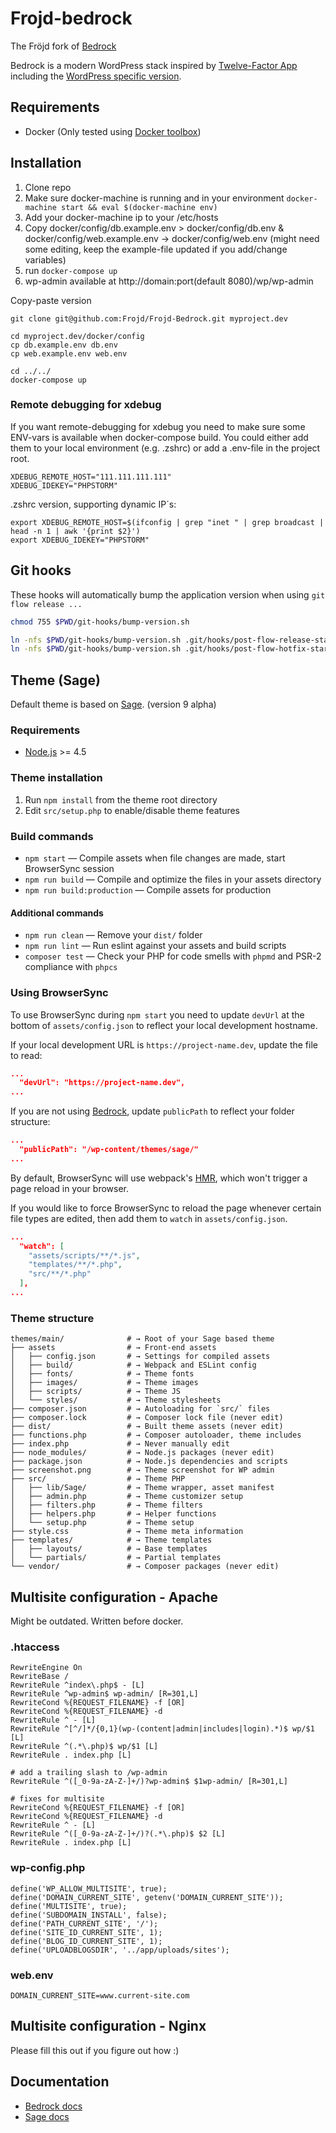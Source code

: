 # Frojd-bedrock
The Fröjd fork of [Bedrock](https://roots.io/bedrock/)

Bedrock is a modern WordPress stack inspired by [Twelve-Factor App](http://12factor.net/) including the [WordPress specific version](https://roots.io/twelve-factor-wordpress/).


## Requirements

* Docker (Only tested using [Docker toolbox](https://www.docker.com/products/docker-toolbox))

## Installation


1. Clone repo 
2. Make sure docker-machine is running and in your environment `docker-machine start && eval $(docker-machine env)`
3. Add your docker-machine ip to your /etc/hosts
4. Copy docker/config/db.example.env > docker/config/db.env & docker/config/web.example.env ->  docker/config/web.env (might need some editing, keep the example-file updated if you add/change variables)
5. run `docker-compose up`
6. wp-admin available at http://domain:port(default 8080)/wp/wp-admin

Copy-paste version
```
git clone git@github.com:Frojd/Frojd-Bedrock.git myproject.dev

cd myproject.dev/docker/config
cp db.example.env db.env
cp web.example.env web.env

cd ../../
docker-compose up
```

### Remote debugging for xdebug
If you want remote-debugging for xdebug you need to make sure some ENV-vars is available 
when docker-compose build.
You could either add them to your local environment (e.g. .zshrc) or add a .env-file in the 
project root.
```
XDEBUG_REMOTE_HOST="111.111.111.111"
XDEBUG_IDEKEY="PHPSTORM"
```

.zshrc version, supporting dynamic IP´s:
```
export XDEBUG_REMOTE_HOST=$(ifconfig | grep "inet " | grep broadcast | head -n 1 | awk '{print $2}')
export XDEBUG_IDEKEY="PHPSTORM"
```

## Git hooks

These hooks will automatically bump the application version when using `git flow release ...`

```bash
chmod 755 $PWD/git-hooks/bump-version.sh

ln -nfs $PWD/git-hooks/bump-version.sh .git/hooks/post-flow-release-start
ln -nfs $PWD/git-hooks/bump-version.sh .git/hooks/post-flow-hotfix-start
```

## Theme (Sage)

Default theme is based on [Sage](https://github.com/roots/sage/tree/master/). (version 9 alpha)

### Requirements
* [Node.js](http://nodejs.org/) >= 4.5

### Theme installation

1. Run `npm install` from the theme root directory
2. Edit `src/setup.php` to enable/disable theme features

### Build commands

* `npm start` — Compile assets when file changes are made, start BrowserSync session
* `npm run build` — Compile and optimize the files in your assets directory
* `npm run build:production` — Compile assets for production

#### Additional commands

* `npm run clean` — Remove your `dist/` folder
* `npm run lint` — Run eslint against your assets and build scripts
* `composer test` — Check your PHP for code smells with `phpmd` and PSR-2 compliance with `phpcs`


### Using BrowserSync

To use BrowserSync during `npm start` you need to update `devUrl` at the bottom of `assets/config.json` to reflect your local development hostname.

If your local development URL is `https://project-name.dev`, update the file to read:
```json
...
  "devUrl": "https://project-name.dev",
...
```

If you are not using [Bedrock](https://roots.io/bedrock/), update `publicPath` to reflect your folder structure:

```json
...
  "publicPath": "/wp-content/themes/sage/"
...
```

By default, BrowserSync will use webpack's [HMR](https://webpack.github.io/docs/hot-module-replacement.html), which won't trigger a page reload in your browser.

If you would like to force BrowserSync to reload the page whenever certain file types are edited, then add them to `watch` in `assets/config.json`.

```json
...
  "watch": [
    "assets/scripts/**/*.js",
    "templates/**/*.php",
    "src/**/*.php"
  ],
...
```


### Theme structure

```shell
themes/main/              # → Root of your Sage based theme
├── assets                # → Front-end assets
│   ├── config.json       # → Settings for compiled assets
│   ├── build/            # → Webpack and ESLint config
│   ├── fonts/            # → Theme fonts
│   ├── images/           # → Theme images
│   ├── scripts/          # → Theme JS
│   └── styles/           # → Theme stylesheets
├── composer.json         # → Autoloading for `src/` files
├── composer.lock         # → Composer lock file (never edit)
├── dist/                 # → Built theme assets (never edit)
├── functions.php         # → Composer autoloader, theme includes
├── index.php             # → Never manually edit
├── node_modules/         # → Node.js packages (never edit)
├── package.json          # → Node.js dependencies and scripts
├── screenshot.png        # → Theme screenshot for WP admin
├── src/                  # → Theme PHP
│   ├── lib/Sage/         # → Theme wrapper, asset manifest
│   ├── admin.php         # → Theme customizer setup
│   ├── filters.php       # → Theme filters
│   ├── helpers.php       # → Helper functions
│   └── setup.php         # → Theme setup
├── style.css             # → Theme meta information
├── templates/            # → Theme templates
│   ├── layouts/          # → Base templates
│   └── partials/         # → Partial templates
└── vendor/               # → Composer packages (never edit)
```

## Multisite configuration - Apache
Might be outdated. Written before docker.

### .htaccess

```
RewriteEngine On
RewriteBase /
RewriteRule ^index\.php$ - [L]
RewriteRule ^wp-admin$ wp-admin/ [R=301,L]
RewriteCond %{REQUEST_FILENAME} -f [OR]
RewriteCond %{REQUEST_FILENAME} -d
RewriteRule ^ - [L]
RewriteRule ^[^/]*/{0,1}(wp-(content|admin|includes|login).*)$ wp/$1 [L]
RewriteRule ^(.*\.php)$ wp/$1 [L]
RewriteRule . index.php [L]

# add a trailing slash to /wp-admin
RewriteRule ^([_0-9a-zA-Z-]+/)?wp-admin$ $1wp-admin/ [R=301,L]

# fixes for multisite
RewriteCond %{REQUEST_FILENAME} -f [OR]
RewriteCond %{REQUEST_FILENAME} -d
RewriteRule ^ - [L]
RewriteRule ^([_0-9a-zA-Z-]+/)?(.*\.php)$ $2 [L]
RewriteRule . index.php [L]

```

### wp-config.php

```
define('WP_ALLOW_MULTISITE', true);
define('DOMAIN_CURRENT_SITE', getenv('DOMAIN_CURRENT_SITE'));
define('MULTISITE', true);
define('SUBDOMAIN_INSTALL', false);
define('PATH_CURRENT_SITE', '/');
define('SITE_ID_CURRENT_SITE', 1);
define('BLOG_ID_CURRENT_SITE', 1);
define('UPLOADBLOGSDIR', '../app/uploads/sites');
```

### web.env 

```
DOMAIN_CURRENT_SITE=www.current-site.com
```

## Multisite configuration - Nginx
Please fill this out if you figure out how :)

## Documentation

* [Bedrock docs](https://roots.io/bedrock/docs/)
* [Sage docs](https://roots.io/sage/docs/)
